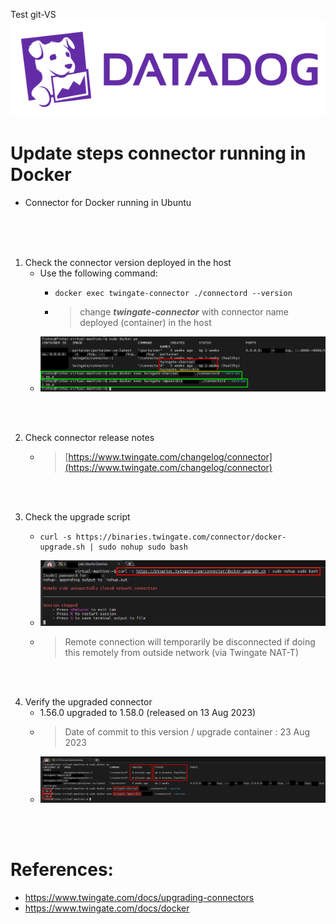 Test git-VS
![](Pictures/datadog.png)  

# Update steps connector running in Docker
* Connector for Docker running in Ubuntu

</br>
</br>
</br>

1. Check the connector version deployed in the host
   * Use the following command:
       *     docker exec twingate-connector ./connectord --version
       * > change _**twingate-connector**_ with connector name deployed (container) in the host
   * ![Check version](Pictures/Update(1).png)  

</br>
</br>

2. Check connector release notes
   * > [https://www.twingate.com/changelog/connector](https://www.twingate.com/changelog/connector)  

</br>
</br>
     
3. Check the upgrade script
   *     curl -s https://binaries.twingate.com/connector/docker-upgrade.sh | sudo nohup sudo bash
   * ![Upgrade script](Pictures/Update(2).png)
   * > Remote connection will temporarily be disconnected if doing this remotely from outside network (via Twingate NAT-T)

</br>
</br>
      
4. Verify the upgraded connector
   * 1.56.0 upgraded to 1.58.0 (released on 13 Aug 2023)
   * > Date of commit to this version / upgrade container : 23 Aug 2023
   * ![Upgraded connectors](Pictures/Update(3).png)

</br>
</br>

# References:
- https://www.twingate.com/docs/upgrading-connectors
- https://www.twingate.com/docs/docker
